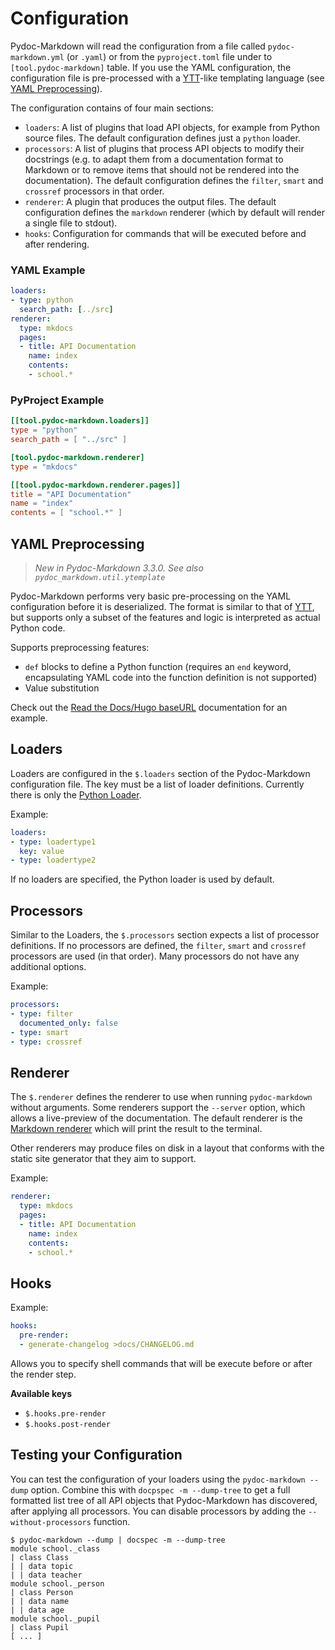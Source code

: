 # Configuration

Pydoc-Markdown will read the configuration from a file called `pydoc-markdown.yml` (or `.yaml`)
or from the `pyproject.toml` file under to `[tool.pydoc-markdown]` table. If you use the YAML
configuration, the configuration file is pre-processed with a [YTT][]-like templating language
(see [YAML Preprocessing](#yaml-preprocessing)).

The configuration contains of four main sections:

* `loaders`: A list of plugins that load API objects, for example from Python source files. The
  default configuration defines just a `python` loader.
* `processors`: A list of plugins that process API objects to modify their docstrings (e.g. to
  adapt them from a documentation format to Markdown or to remove items that should not be
  rendered into the documentation). The default configuration defines the `filter`, `smart` and
  `crossref` processors in that order.
* `renderer`: A plugin that produces the output files. The default configuration defines the
  `markdown` renderer (which by default will render a single file to stdout).
* `hooks`: Configuration for commands that will be executed before and after rendering.

### YAML Example

```yaml
loaders:
- type: python
  search_path: [../src]
renderer:
  type: mkdocs
  pages:
  - title: API Documentation
    name: index
    contents:
    - school.*
```

### PyProject Example

```toml
[[tool.pydoc-markdown.loaders]]
type = "python"
search_path = [ "../src" ]

[tool.pydoc-markdown.renderer]
type = "mkdocs"

[[tool.pydoc-markdown.renderer.pages]]
title = "API Documentation"
name = "index"
contents = [ "school.*" ]
```

## YAML Preprocessing

  [YTT]: https://get-ytt.io/

> *New in Pydoc-Markdown 3.3.0. See also `pydoc_markdown.util.ytemplate`*

Pydoc-Markdown performs very basic pre-processing on the YAML configuration before it is
deserialized. The format is similar to that of [YTT][], but supports only a subset of the
features and logic is interpreted as actual Python code.

Supports preprocessing features:

* `def` blocks to define a Python function (requires an `end` keyword, encapsulating YAML
  code into the function definition is not supported)
* Value substitution

Check out the [Read the Docs/Hugo baseURL](readthedocs#hugo-baseurl) documentation for an
example.

## Loaders

Loaders are configured in the `$.loaders` section of the Pydoc-Markdown configuration file.
The key must be a list of loader definitions. Currently there is only the
[Python Loader](../api-documentation/loaders#pydoc_markdown.contrib.loaders.python.PythonLoader).

Example:

```yml
loaders:
- type: loadertype1
  key: value
- type: loadertype2
```

If no loaders are specified, the Python loader is used by default.

## Processors

Similar to the Loaders, the `$.processors` section expects a list of processor definitions.
If no processors are defined, the `filter`, `smart` and `crossref` processors are used (in
that order). Many processors do not have any additional options.

Example:

```yml
processors:
- type: filter
  documented_only: false
- type: smart
- type: crossref
```

## Renderer

The `$.renderer` defines the renderer to use when running `pydoc-markdown` without arguments.
Some renderers support the `--server` option, which allows a live-preview of the documentation.
The default renderer is the [Markdown renderer](../api-documentation/renderers/markdown) which
will print the result to the terminal.

Other renderers may produce files on disk in a layout that conforms with the static site generator
that they aim to support.

Example:

```yml
renderer:
  type: mkdocs
  pages:
  - title: API Documentation
    name: index
    contents:
    - school.*
```

## Hooks

Example:

```yml
hooks:
  pre-render:
  - generate-changelog >docs/CHANGELOG.md
```

Allows you to specify shell commands that will be execute before or after the render step.

__Available keys__

* `$.hooks.pre-render`
* `$.hooks.post-render`

## Testing your Configuration

You can test the configuration of your loaders using the `pydoc-markdown --dump` option. Combine
this with `docpspec -m --dump-tree` to get a full formatted list tree of all API objects that
Pydoc-Markdown has discovered, after applying all processors. You can disable processors by
adding the `--without-processors` function.

```
$ pydoc-markdown --dump | docspec -m --dump-tree
module school._class
| class Class
| | data topic
| | data teacher
module school._person
| class Person
| | data name
| | data age
module school._pupil
| class Pupil
[ ... ]
```
